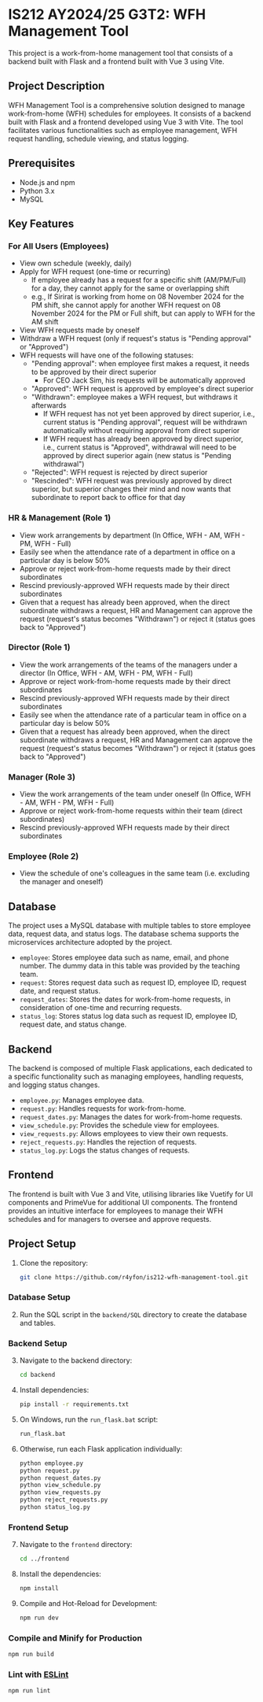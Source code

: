 # IS212 AY2024/25 G3T2: WFH Management Tool

This project is a work-from-home management tool that consists of a backend built with Flask and a frontend built with Vue 3 using Vite.

## Project Description

WFH Management Tool is a comprehensive solution designed to manage work-from-home (WFH) schedules for employees. It consists of a backend built with Flask and a frontend developed using Vue 3 with Vite. The tool facilitates various functionalities such as employee management, WFH request handling, schedule viewing, and status logging.

## Prerequisites

- Node.js and npm
- Python 3.x
- MySQL

## Key Features

### For All Users (Employees)

- View own schedule (weekly, daily)
- Apply for WFH request (one-time or recurring)
  - If employee already has a request for a specific shift (AM/PM/Full) for a day, they cannot apply for the same or overlapping shift
  - e.g., If Sirirat is working from home on 08 November 2024 for the PM shift, she cannot apply for another WFH request on 08 November 2024 for the PM or Full shift, but can apply to WFH for the AM shift
- View WFH requests made by oneself
- Withdraw a WFH request (only if request's status is "Pending approval" or "Approved")
- WFH requests will have one of the following statuses:
  - "Pending approval": when employee first makes a request, it needs to be approved by their direct superior
    - For CEO Jack Sim, his requests will be automatically approved
  - "Approved": WFH request is approved by employee's direct superior
  - "Withdrawn": employee makes a WFH request, but withdraws it afterwards
    - If WFH request has not yet been approved by direct superior, i.e., current status is "Pending approval", request will be withdrawn automatically without requiring approval from direct superior
    - If WFH request has already been approved by direct superior, i.e., current status is "Approved", withdrawal will need to be approved by direct superior again (new status is "Pending withdrawal")
  - "Rejected": WFH request is rejected by direct superior
  - "Rescinded": WFH request was previously approved by direct superior, but superior changes their mind and now wants that subordinate to report back to office for that day

### HR & Management (Role 1)

- View work arrangements by department (In Office, WFH - AM, WFH - PM, WFH - Full)
- Easily see when the attendance rate of a department in office on a particular day is below 50%
- Approve or reject work-from-home requests made by their direct subordinates
- Rescind previously-approved WFH requests made by their direct subordinates
- Given that a request has already been approved, when the direct subordinate withdraws a request, HR and Management can approve the request (request's status becomes "Withdrawn") or reject it (status goes back to "Approved")

### Director (Role 1)

- View the work arrangements of the teams of the managers under a director (In Office, WFH - AM, WFH - PM, WFH - Full)
- Approve or reject work-from-home requests made by their direct subordinates
- Rescind previously-approved WFH requests made by their direct subordinates
- Easily see when the attendance rate of a particular team in office on a particular day is below 50%
- Given that a request has already been approved, when the direct subordinate withdraws a request, HR and Management can approve the request (request's status becomes "Withdrawn") or reject it (status goes back to "Approved")

### Manager (Role 3)

- View the work arrangements of the team under oneself (In Office, WFH - AM, WFH - PM, WFH - Full)
- Approve or reject work-from-home requests within their team (direct subordinates)
- Rescind previously-approved WFH requests made by their direct subordinates

### Employee (Role 2)

- View the schedule of one's colleagues in the same team (i.e. excluding the manager and oneself)

## Database

The project uses a MySQL database with multiple tables to store employee data, request data, and status logs. The database schema supports the microservices architecture adopted by the project.

- `employee`: Stores employee data such as name, email, and phone number. The dummy data in this table was provided by the teaching team.
- `request`: Stores request data such as request ID, employee ID, request date, and request status.
- `request_dates`: Stores the dates for work-from-home requests, in consideration of one-time and recurring requests.
- `status_log`: Stores status log data such as request ID, employee ID, request date, and status change.

## Backend

The backend is composed of multiple Flask applications, each dedicated to a specific functionality such as managing employees, handling requests, and logging status changes.

- `employee.py`: Manages employee data.
- `request.py`: Handles requests for work-from-home.
- `request_dates.py`: Manages the dates for work-from-home requests.
- `view_schedule.py`: Provides the schedule view for employees.
- `view_requests.py`: Allows employees to view their own requests.
- `reject_requests.py`: Handles the rejection of requests.
- `status_log.py`: Logs the status changes of requests.

## Frontend

The frontend is built with Vue 3 and Vite, utilising libraries like Vuetify for UI components and PrimeVue for additional UI components. The frontend provides an intuitive interface for employees to manage their WFH schedules and for managers to oversee and approve requests.

## Project Setup

1. Clone the repository:

   ```sh
   git clone https://github.com/r4yfon/is212-wfh-management-tool.git
   ```

### Database Setup

2. Run the SQL script in the `backend/SQL` directory to create the database and tables.

### Backend Setup

3. Navigate to the backend directory:

   ```sh
   cd backend
   ```

4. Install dependencies:

   ```sh
   pip install -r requirements.txt
   ```

5. On Windows, run the `run_flask.bat` script:

   ```sh
   run_flask.bat
   ```

6. Otherwise, run each Flask application individually:
   ```sh
   python employee.py
   python request.py
   python request_dates.py
   python view_schedule.py
   python view_requests.py
   python reject_requests.py
   python status_log.py
   ```

### Frontend Setup

7. Navigate to the `frontend` directory:

   ```sh
   cd ../frontend
   ```

8. Install the dependencies:

   ```sh
   npm install
   ```

9. Compile and Hot-Reload for Development:

   ```sh
   npm run dev
   ```

### Compile and Minify for Production

```sh
npm run build
```

### Lint with [ESLint](https://eslint.org/)

```sh
npm run lint
```
